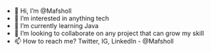 - 👋 Hi, I’m @Mafsholl
- 👀 I’m interested in anything tech 
- 🌱 I’m currently learning Java
- 💞️ I’m looking to collaborate on any project that can grow my skill
- 📫 How to reach me? Twitter, IG, LinkedIn - @Mafsholl 

<!---
MafSholl/MafSholl is a ✨ special ✨ repository because its `README.md` (this file) appears on your GitHub profile.
You can click the Preview link to take a look at your changes.
--->
